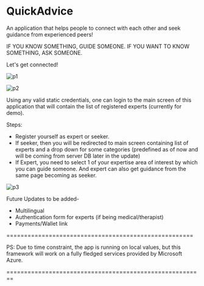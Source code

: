 # QuickAdvice

An application that helps people to connect with each other and seek guidance from experienced peers! 

IF YOU KNOW SOMETHING, GUIDE SOMEONE.
IF YOU WANT TO KNOW SOMETHING, ASK SOMEONE.

Let's get connected!

![p1](https://user-images.githubusercontent.com/40491956/192252344-bb225bde-d0af-4ac3-85f0-0388daf1e1d5.png)

![p2](https://user-images.githubusercontent.com/40491956/192252463-c2e544e2-95c6-433c-aaa8-af113de4a60d.png)

Using any valid static credentials, one can login to the main screen of this application that will contain the list of registered experts (currently for demo).


Steps:
* Register yourself as expert or seeker.
* If seeker, then you will be redirected to main screen containing list of experts and a drop down for some categories (predefined as of now and will be coming from server DB later in the update)
* If Expert, you need to select 1 of your expertise area of interest by which you can guide someone. And expert can also get guidance from the same page becoming as seeker.


![p3](https://user-images.githubusercontent.com/40491956/192254462-8cc86a89-e8e3-4ccb-8821-bf1663630963.png)


Future Updates to be added-
* Multilingual
* Authentication form for experts (if being medical/therapist)
* Payments/Wallet link

=====================================================

PS: Due to time constraint, the app is running on local values, but this framework will work on a fully fledged services provided by Microsoft Azure.

========================================================
